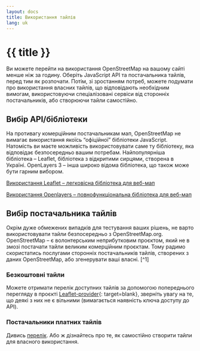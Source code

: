 ```yaml
---
layout: docs
title: Використання тайлів
lang: uk
---
```


# {{ title }}

Ви можете перейти на використання OpenStreetMap на вашому сайті менше ніж за годину. Оберіть JavaScript API та постачальника тайлів, перед тим як розпочати. Потім, зі зростанням потреб, можете подумати про використання власних тайлів, що відповідають необхідним вимогам, використовуючи спеціалізовані сервіси від сторонніх постачальників, або створюючи тайли самостійно.

## Вибір API/бібліотеки

На противагу комерційним постачальникам мап, OpenStreetMap не вимагає використання якоїсь “офіційної” бібліотеки JavaScript. Натомість ви маєте можливість використовувати саме ту бібліотеку, яка відповідає безпосередньо вашим потребам. Найпопулярніша бібліотека&nbsp;– Leaflet, бібліотека з відкритими сирцями, створена в Україні. OpenLayers 3&nbsp;– інша широко відома бібліотека, що також може бути гарним вибором.

[Використання Leaflet&nbsp;– легковісна бібліотека для веб-мап](/using-tiles/getting-started-with-leaflet.md)

[Використання Openlayers&nbsp;– повнофункціональна бібліотека для веб-мап](/using-tiles/getting-started-with-openlayers.md)

## Вибір постачальника тайлів

Окрім дуже обмежених випадків для тестування ваших рішень, не варто використовувати тайли безпосередньо з OpenStreetMap.org. OpenStreetMap&nbsp;– є волонтерським неприбутковим проєктом, який не в змозі постачати тайли великим комерційним проєктам. Тому радимо скористатись послугами сторонніх постачальників тайлів, створених з даних OpenStreetMap, або згенерувати ваші власні. [^1]

### Безкоштовні тайли

Можете отримати перелік доступних тайлів за допомогою попереднього перегляду в проєкті [Leaflet-provider](http://leaflet-extras.github.io/leaflet-providers/preview/){: target=blank}, зверніть увагу на те, що деякі з них не є вільними (вимагається наявність ключа доступу до API).

### Постачальники платних тайлів

Дивись [перелік](/providers.md). Або ж дізнайтесь про те, як самостійно створити тайли для власного використання.
